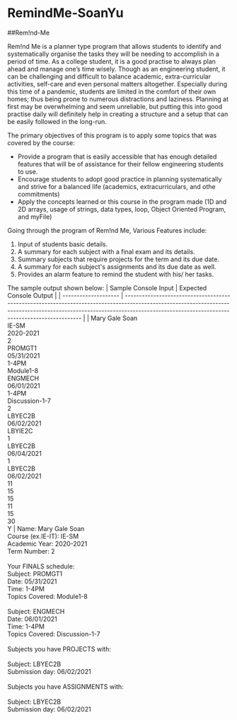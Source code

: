 # RemindMe-SoanYu

##Rem!nd-Me

Rem!nd Me is a planner type program that allows students to identify and systematically organise the tasks they will be needing to accomplish in a period of time.  As a college student, it is a good practise to always plan ahead and manage one’s time wisely. Though as an engineering student, it can be challenging and difficult to balance academic, extra-curricular activities, self-care and even personal matters altogether. Especially during this time of a pandemic, students are limited in the comfort of their own homes; thus being prone to numerous distractions and laziness. Planning at first may be overwhelming and seem unreliable, but putting this into good practise daily will definitely help in creating a structure and a setup that can be easily followed in the long-run.


The primary objectives of this program is to apply some topics that was covered by the course:
- Provide a program that is easily accessible that has enough detailed features that will be of assistance for their fellow engineering students to use.
- Encourage students to adopt good practice in planning systematically and strive for a balanced life (academics, extracurriculars, and othe commitments)
- Apply the concepts learned or this course in the program made (1D and 2D arrays, usage of strings, data types, loop, Object Oriented Program, and myFile)


Going through the program of Rem!nd Me, Various Features include:
1. Input of students basic details.
2. A summary for each subject with a final exam and its details.
3. Summary subjects that require projects for the term and its due date.
4. A summary for each subject's assignments and its due date as well.
5. Provides an alarm feature to remind the student with his/ her tasks.

The sample output shown below:
| Sample Console Input | Expected Console Output                                                                                                                                                                                                     |
| -------------------- | --------------------------------------------------------------------------------------------------------------------------------------------------------------------------------------------------------------------------- |
| Mary Gale Soan<br> IE-SM <br> 2020-2021 <br> 2  <br> PROMGT1  <br> 05/31/2021 <br> 1-4PM <br> Module1-8  <br> ENGMECH <br> 06/01/2021 <br> 1-4PM  <br> Discussion-1-7 <br> 2<br> LBYEC2B <br> 06/02/2021 <br> LBYIE2C <br> 1 <br> LBYEC2B <br> 06/04/2021 <br> 1 <br> LBYEC2B <br> 06/02/2021 <br> 11 <br> 15 <br> 15 <br> 11 <br> 15 <br> 30 <br> Y           |  Name: Mary Gale Soan <br> Course (ex.IE-IT): IE-SM <br> Academic Year: 2020-2021<br> Term Number: 2<br><br> Your FINALS schedule: <br> Subject: PROMGT1<br> Date: 05/31/2021 <br>Time: 1-4PM <br>Topics Covered: Module1-8 <br><br>Subject: ENGMECH <br> Date: 06/01/2021 <br> Time: 1-4PM<br> Topics Covered: Discussion-1-7<br><br>Subjects you have PROJECTS with: <br><br>Subject: LBYEC2B <br>Submission day: 06/02/2021<br><br>Subjects you have ASSIGNMENTS with: <br><br>Subject: LBYEC2B<br>Submission day: 06/02/2021



